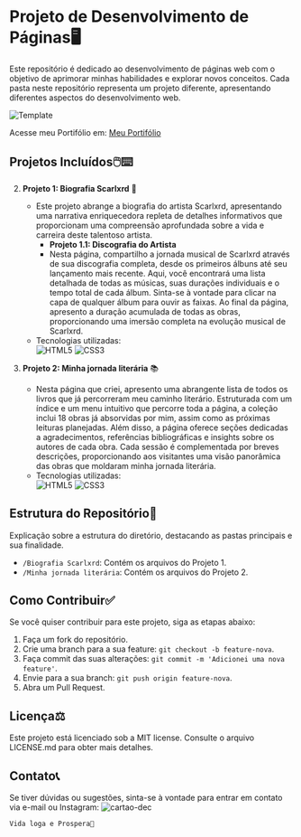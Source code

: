 # Projeto de Desenvolvimento de Páginas🖥️

Este repositório é dedicado ao desenvolvimento de páginas web com o objetivo de aprimorar minhas habilidades e explorar novos conceitos. Cada pasta neste repositório representa um projeto diferente, apresentando diferentes aspectos do desenvolvimento web.

![Template](https://i.imgur.com/ipIaQc7.png)

Acesse meu Portifólio em: [Meu Portifólio](https://repositorio-sigma-six.vercel.app/)

## Projetos Incluídos🖱️⌨️

2. **Projeto 1: Biografia Scarlxrd** 📝
   - Este projeto abrange a biografia do artista Scarlxrd, apresentando uma narrativa enriquecedora repleta de detalhes informativos que proporcionam uma compreensão aprofundada sobre a vida e carreira deste talentoso artista.
     - **Projeto 1.1: Discografia do Artista**
     - Nesta página, compartilho a jornada musical de Scarlxrd através de sua discografia completa, desde os primeiros álbuns até seu lançamento mais recente. Aqui, você encontrará uma lista detalhada de todas as músicas, suas durações individuais e o tempo total de cada álbum. Sinta-se à vontade para clicar na capa de qualquer álbum para ouvir as faixas. Ao final da página, apresento a duração acumulada de todas as obras, proporcionando uma imersão completa na evolução musical de Scarlxrd.
   - Tecnologias utilizadas: <br> ![HTML5](https://img.shields.io/badge/HTML-239120?style=for-the-badge&logo=html5&logoColor=white) ![CSS3](https://img.shields.io/badge/CSS-239120?&style=for-the-badge&logo=css3&logoColor=white)

3. **Projeto 2: Minha jornada literária** 📚
   - Nesta página que criei, apresento uma abrangente lista de todos os livros que já percorreram meu caminho literário. Estruturada com um índice e um menu intuitivo que percorre toda a página, a coleção inclui 18 obras já absorvidas por mim, assim como as próximas leituras planejadas. Além disso, a página oferece seções dedicadas a agradecimentos, referências bibliográficas e insights sobre os autores de cada obra. Cada sessão é complementada por breves descrições, proporcionando aos visitantes uma visão panorâmica das obras que moldaram minha jornada literária.
   - Tecnologias utilizadas: <br> ![HTML5](https://img.shields.io/badge/HTML-239120?style=for-the-badge&logo=html5&logoColor=white) ![CSS3](https://img.shields.io/badge/CSS-239120?&style=for-the-badge&logo=css3&logoColor=white)

## Estrutura do Repositório🧱

Explicação sobre a estrutura do diretório, destacando as pastas principais e sua finalidade.

- `/Biografia Scarlxrd`: Contém os arquivos do Projeto 1.
- `/Minha jornada literária`: Contém os arquivos do Projeto 2.

## Como Contribuir✅

Se você quiser contribuir para este projeto, siga as etapas abaixo:

1. Faça um fork do repositório.
2. Crie uma branch para a sua feature: `git checkout -b feature-nova`.
3. Faça commit das suas alterações: `git commit -m 'Adicionei uma nova feature'`.
4. Envie para a sua branch: `git push origin feature-nova`.
5. Abra um Pull Request.
   
## Licença⚖️

Este projeto está licenciado sob a MIT license. Consulte o arquivo LICENSE.md para obter mais detalhes.

## Contato📞

Se tiver dúvidas ou sugestões, sinta-se à vontade para entrar em contato via e-mail ou Instagram: ![cartao-dec](https://github.com/BrianMunizSilveira/repositorio/assets/155079481/527c84b8-7267-49f6-844a-f6baabf270ff)


`Vida loga e Prospera🖖`
